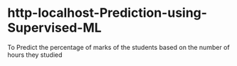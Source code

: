# http-localhost-Prediction-using-Supervised-ML
To Predict the percentage of marks of the students based on the number of hours they studied
